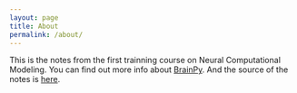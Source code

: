 ```yaml
---
layout: page
title: About
permalink: /about/
---
```


This is the notes from the first trainning course on Neural Computational Modeling. You can find out more info about [BrainPy](https://github.com/brainpy/BrainPy). And the source of the notes is [here](https://github.com/Routhleck/BrainPy-course-notes).
